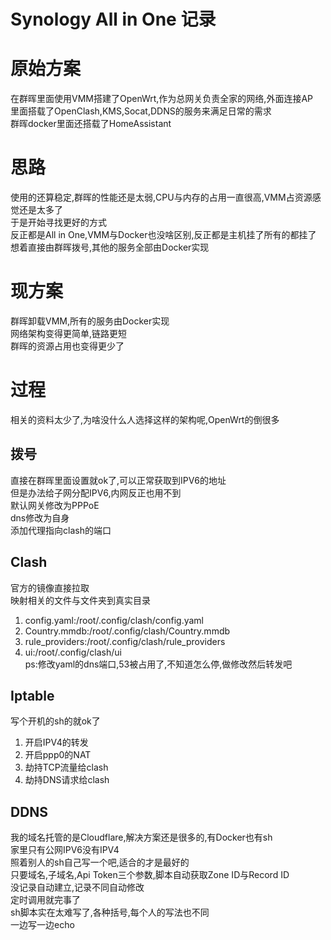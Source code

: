 # Synology All in One 记录<br>
# 原始方案<br>
在群晖里面使用VMM搭建了OpenWrt,作为总网关负责全家的网络,外面连接AP<br>
里面搭载了OpenClash,KMS,Socat,DDNS的服务来满足日常的需求<br>
群晖docker里面还搭载了HomeAssistant<br>
# 思路<br>
使用的还算稳定,群晖的性能还是太弱,CPU与内存的占用一直很高,VMM占资源感觉还是太多了<br>
于是开始寻找更好的方式<br>
反正都是All in One,VMM与Docker也没啥区别,反正都是主机挂了所有的都挂了<br>
想着直接由群晖拨号,其他的服务全部由Docker实现<br>
# 现方案<br>
群晖卸载VMM,所有的服务由Docker实现<br>
网络架构变得更简单,链路更短<br>
群晖的资源占用也变得更少了<br>
# 过程<br>
相关的资料太少了,为啥没什么人选择这样的架构呢,OpenWrt的倒很多<br>
## 拨号<br>
直接在群晖里面设置就ok了,可以正常获取到IPV6的地址<br>
但是办法给子网分配IPV6,内网反正也用不到<br>
默认网关修改为PPPoE<br>
dns修改为自身<br>
添加代理指向clash的端口<br>
## Clash<br>
官方的镜像直接拉取<br>
映射相关的文件与文件夹到真实目录<br>
1. config.yaml:/root/.config/clash/config.yaml<br>
2. Country.mmdb:/root/.config/clash/Country.mmdb<br>
3. rule_providers:/root/.config/clash/rule_providers<br>
4. ui:/root/.config/clash/ui<br>
ps:修改yaml的dns端口,53被占用了,不知道怎么停,做修改然后转发吧<br>
## Iptable<br>
写个开机的sh的就ok了<br>
1. 开启IPV4的转发<br>
2. 开启ppp0的NAT<br>
3. 劫持TCP流量给clash<br>
4. 劫持DNS请求给clash<br>
## DDNS<br>
我的域名托管的是Cloudflare,解决方案还是很多的,有Docker也有sh<br>
家里只有公网IPV6没有IPV4<br>
照着别人的sh自己写一个吧,适合的才是最好的<br>
只要域名,子域名,Api Token三个参数,脚本自动获取Zone ID与Record ID<br>
没记录自动建立,记录不同自动修改<br>
定时调用就完事了<br>
sh脚本实在太难写了,各种括号,每个人的写法也不同<br>
一边写一边echo<br>
